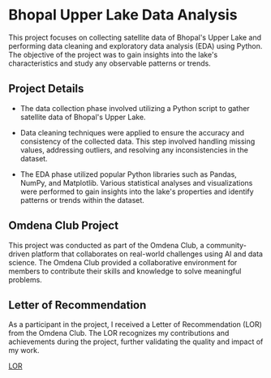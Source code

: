 # Bhopal Upper Lake Data Analysis

This project focuses on collecting satellite data of Bhopal's Upper Lake and performing data cleaning and exploratory data analysis (EDA) using Python. The objective of the project was to gain insights into the lake's characteristics and study any observable patterns or trends.

## Project Details

- The data collection phase involved utilizing a Python script to gather satellite data of Bhopal's Upper Lake.

- Data cleaning techniques were applied to ensure the accuracy and consistency of the collected data. This step involved handling missing values, addressing outliers, and resolving any inconsistencies in the dataset.

- The EDA phase utilized popular Python libraries such as Pandas, NumPy, and Matplotlib. Various statistical analyses and visualizations were performed to gain insights into the lake's properties and identify patterns or trends within the dataset.

## Omdena Club Project

This project was conducted as part of the Omdena Club, a community-driven platform that collaborates on real-world challenges using AI and data science. The Omdena Club provided a collaborative environment for members to contribute their skills and knowledge to solve meaningful problems.

## Letter of Recommendation

As a participant in the project, I received a Letter of Recommendation (LOR) from the Omdena Club. The LOR recognizes my contributions and achievements during the project, further validating the quality and impact of my work.

[LOR](https://www.linkedin.com/in/aditya-bhate/overlay/experience/2123361423/multiple-media-viewer/?profileId=ACoAADeF_XYBYqp3aFtsTpwKuUPoe6VV7lfFmJA&treasuryMediaId=1635526770529)

